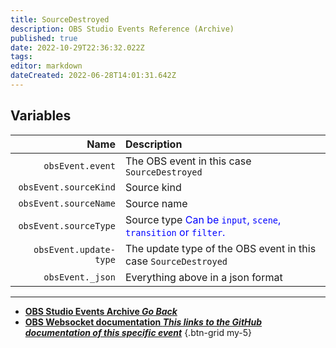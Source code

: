 ```yaml
---
title: SourceDestroyed
description: OBS Studio Events Reference (Archive)
published: true
date: 2022-10-29T22:36:32.022Z
tags: 
editor: markdown
dateCreated: 2022-06-28T14:01:31.642Z
---
```


## Variables
Name | Description
----:|:------------
`obsEvent.event` | The OBS event in this case `SourceDestroyed`
`obsEvent.sourceKind` | Source kind
`obsEvent.sourceName` | Source name
`obsEvent.sourceType` | Source type <span style="color:blue">Can be `input`, `scene`, `transition` or `filter`.</span>
`obsEvent.update-type` | The update type of the OBS event in this case `SourceDestroyed`
`obsEvent._json` | Everything above in a json format

---

- [<i class="mdi mdi-chevron-left"></i>**OBS Studio Events Archive *Go Back***](/Broadcasters/OBS/Archive/Events)
- [<i class="mdi mdi-github"></i> **OBS Websocket documentation *This links to the GitHub documentation of this specific event***](https://github.com/obsproject/obs-websocket/blob/4.x-current/docs/generated/protocol.md#sourcedestroyed)
{.btn-grid my-5}
